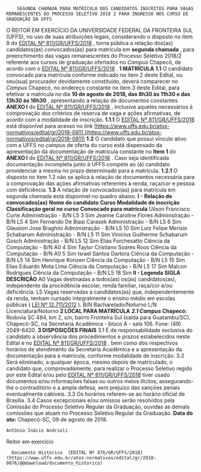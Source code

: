         SEGUNDA CHAMADA PARA MATRÍCULA DOS CANDIDATOS INSCRITOS PARA VAGAS REMANESCENTES DO PROCESSO SELETIVO 2018 2 PARA INGRESSO NOS CURSO DE GRADUAÇÃO DA UFFS  

 O REITOR EM EXERCÍCIO DA UNIVERSIDADE FEDERAL DA FRONTEIRA SUL (UFFS), no uso de suas atribuições legais, considerando o disposto no item 8 do [EDITAL Nº 811/GR/UFFS/2018](https://www.uffs.edu.br/atos-normativos/edital/gr/2018-0811)  , torna pública a relação dos(as) candidatos(as) convocados(as) para matrícula em **segunda chamada** , para preenchimento das vagas remanescentes do Processo Seletivo 2018/2 referente aos cursos de graduação ofertados no *Campus* Chapecó, de acordo com o [EDITAL Nº 811/GR/UFFS/2018](https://www.uffs.edu.br/atos-normativos/edital/gr/2018-0811)  .  **1 MATRÍCULA**  **1.1** O candidato convocado para matrícula conforme indicado no item 2 deste Edital, ou seu(sua) procurador devidamente constituído, deverá comparecer no *Campus* Chapecó, no endereço constante no item 3 deste Edital, para efetivar a matrícula no dia **10 de agosto de 2018, das 8h30 às 11h30 e das 13h30 às 16h30** , apresentando a relação de documentos constantes **ANEXO I** do [EDITAL Nº 811/GR/UFFS/2018](https://www.uffs.edu.br/atos-normativos/edital/gr/2018-0811)  , inclusive aqueles necessários à comprovação dos critérios de reserva de vaga e ações afirmativas, de acordo com a modalidade de inscrição. **1.1.1** O [EDITAL Nº 811/GR/UFFS/2018](https://www.uffs.edu.br/atos-normativos/edital/gr/2018-0811)  está disponível para acesso no *link*  [https://www.uffs.edu.br/atos-normativos/edital/gr/2018-0811.](https://www.uffs.edu.br/atos-normativos/edital/gr/2018-0811)  **1.2** O candidato que possui vínculo ativo com a UFFS no *campus* de oferta do curso está dispensado da apresentação da documentação de matrícula constante no **Item 1** do **ANEXO I** do [EDITAL Nº 811/GR/UFFS/2018](https://www.uffs.edu.br/atos-normativos/edital/gr/2018-0811)  . Caso seja identificada documentação incompleta junto à UFFS compete ao (à) candidato providenciar a mesma no prazo determinado para a matrícula. **1.2.1** O disposto no item 1.2 não se aplica à relação de documentos necessária para a comprovação das ações afirmativas referentes à renda, raça/cor e pessoa com deficiência. **1.3** A relação de convocados(as) para matrícula em segunda chamada está disponível no quadro abaixo. **I - Relação de convocados(as)**      **Nome do candidato**    **Curso**    **Modalidade de inscrição**    **Classificação geral no curso**    **Convocado para matrícula**      Uilson Francisco Curte   Administração - B/N   L5   3   Sim     Jeanne Caroline Flores   Administração - B/N   L5   4   Sim     Fernando De Biasi Carasek   Administração - B/N   L5   6   Sim     Glausion Jose Braghini   Administração - B/N   L5   10   Sim     Luiz Felipe Merisio Schabarum   Administração - B/N   L5   11   Sim     Vinicius Guilherme Schabarum Gosch   Administração - B/N   L5   12   Sim     Elias Forchesatto   Ciência da Computação - B/N   A0   4   Sim     Taylor Cristiano Soares Roos   Ciência da Computação - B/N   A0   5   Sim     Israel Santos Dartora   Ciência da Computação - B/N   L5   14   Sim     Henrique Konzen   Ciência da Computação - B/N   L5   15   Sim     Elias Eduardo Mota Lima   Ciência da Computação - B/N   L5   17   Sim     Malcon Rodrigues   Ciência da Computação - B/N   L5   18   Sim      **II - Legenda**      **SIGLA**    **DESCRIÇÃO**      A0   Vagas destinadas a todos(as) os(as) candidatos(as), independente da procedência escolar, renda familiar, raça/cor e/ou deficiência.     L5   Vagas reservadas a candidatos(as) que, independentemente da renda, tenham cursado integralmente o ensino médio em escolas públicas ( [LEI Nº 12.711/2012](http://www.planalto.gov.br/ccivil_03/_ato2011-2014/2012/lei/l12711.htm)  ).     B/N   Bacharelado/Noturno     L/N   Licenciatura/Noturno      **2 LOCAL PARA MATRÍCULA**   ***2.1 Campus* Chapecó:** Rodovia SC 484, km 2, s/n, bairro Fronteira Sul (saída para Guatambu/SC), Chapecó-SC, na Secretaria Acadêmica - bloco A - sala 106. Fone: (49) 2049-6420.  **3 DISPOSIÇÕES FINAIS**  3.1 É de responsabilidade exclusiva do candidato a observância dos procedimentos e prazos estabelecidos neste Edital e no [EDITAL Nº 811/GR/UFFS/2018](https://www.uffs.edu.br/atos-normativos/edital/gr/2018-0811)  , bem como dos respectivos horários de atendimento da Secretaria Acadêmica e a apresentação da documentação para a matrícula, conforme modalidade de inscrição. 3.2 Será eliminado, a qualquer época, mesmo depois de matriculado, o candidato que, comprovadamente, para realizar o Processo Seletivo regido por este Edital e/ou pelo [EDITAL Nº 811/GR/UFFS/2018](https://www.uffs.edu.br/atos-normativos/edital/gr/2018-0811)  tiver usado documentos e/ou informações falsas ou outros meios ilícitos, assegurando-lhe o contraditório e a ampla defesa, sem prejuízo das sanções penais eventualmente cabíveis. 3.3 Os horários referem-se ao horário oficial de Brasília. 3.4 Casos excepcionais e/ou omissos serão resolvidos pela Comissão do Processo Seletivo Regular da Graduação, ouvidas as demais comissões que atuam no Processo Seletivo Regular da Graduação.      **Data do ato:** Chapecó-SC, 09 de agosto de 2018.   
 

    Antônio Inácio Andrioli   
 Reitor em exercício 

      Documento Histórico  [EDITAL Nº 876/GR/UFFS/2018](https://www.uffs.edu.br/atos-normativos/edital/gr/2018-0876/@@download/documento_historico)     
      